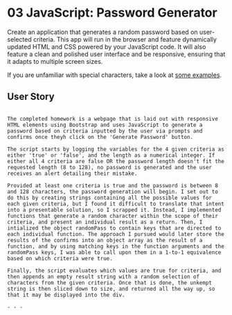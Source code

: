 # 03 JavaScript: Password Generator

Create an application that generates a random password based on user-selected criteria. This app will run in the browser and feature dynamically updated HTML and CSS powered by your JavaScript code. It will also feature a clean and polished user interface and be responsive, ensuring that it adapts to multiple screen sizes.

If you are unfamiliar with special characters, take a look at [some examples](https://www.owasp.org/index.php/Password_special_characters).

## User Story

```

The completed homework is a webpage that is laid out with responsive HTML elements using Bootstrap and uses JavaScript to generate a password based on criteria inputted by the user via prompts and confirms once theyh click on the 'Generate Password' button. 

The script starts by logging the variables for the 4 given criteria as either 'true' or 'false', and the length as a numerical integer. If either all 4 criteria are false OR the password length doesn't fit the requested length (8 to 128), no password is generated and the user receives an alert detailing their mistake.

Provided at least one criteria is true and the password is between 8 and 128 characters, the password generation will begin. I set out to do this by creating strings containing all the possible values for each given criteria, but I found it difficult to translate that intent into a presentable solution, so I scrapped it. Instead, I implemented functions that generate a random character within the scope of their criteria, and present an individual result as a return. Then, I intialized the object randomPass to contain keys that are directed to each individual function. The approach I pursued would later store the results of the confirms into an object array as the result of a function, and by using matching keys in the function arguments and the randomPass keys, I was able to call upon them in a 1-to-1 equivalence based on which criteria were true.

Finally, the script evaluates which values are true for criteria, and then appends an empty result string with a random selection of characters from the given criteria. Once that is done, the unkempt string is then sliced down to size, and returned all the way up, so that it may be displayed into the div.

- - -

